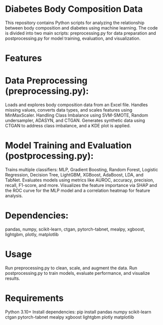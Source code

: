# Diabetes Body Composition Data

This repository contains Python scripts for analyzing the relationship between body composition and diabetes using machine learning. The code is divided into two main scripts: preprocessing.py for data preparation and postprocessing.py for model training, evaluation, and visualization.


# Features

# Data Preprocessing (preprocessing.py):
Loads and explores body composition data from an Excel file.
Handles missing values, converts data types, and scales features using MinMaxScaler.
Handling Class Imbalance using SVM-SMOTE, Random undersampler, ADASYN, and CTGAN.
Generates synthetic data using CTGAN to address class imbalance, and a KDE plot is applied.



# Model Training and Evaluation (postprocessing.py):
Trains multiple classifiers: MLP, Gradient Boosting, Random Forest, Logistic Regression, Decision Tree, LightGBM, XGBoost, AdaBoost, LDA, and TabNet.
Evaluates models using metrics like AUROC, accuracy, precision, recall, F1-score, and more.
Visualizes the feature importance via SHAP and the ROC curve for the MLP model and a correlation heatmap for feature analysis.


# Dependencies:
pandas, numpy, scikit-learn, ctgan, pytorch-tabnet, mealpy, xgboost, lightgbm, plotly, matplotlib



# Usage

Run preprocessing.py to clean, scale, and augment the data.
Run postprocessing.py to train models, evaluate performance, and visualize results.

# Requirements

Python 3.10+
Install dependencies: pip install pandas numpy scikit-learn ctgan pytorch-tabnet mealpy xgboost lightgbm plotly matplotlib

